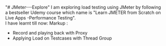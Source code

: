 "# JMeter---Explore" 
I am exploring load testing using JMeter by following a bestseller Udemy course which name is "Learn JMETER from Scratch on Live Apps -Performance Testing".<br />
I have learnt till now:
Markup : 
- Record and playing back with Proxy
- Applying Load on Testcases with Thread Group
